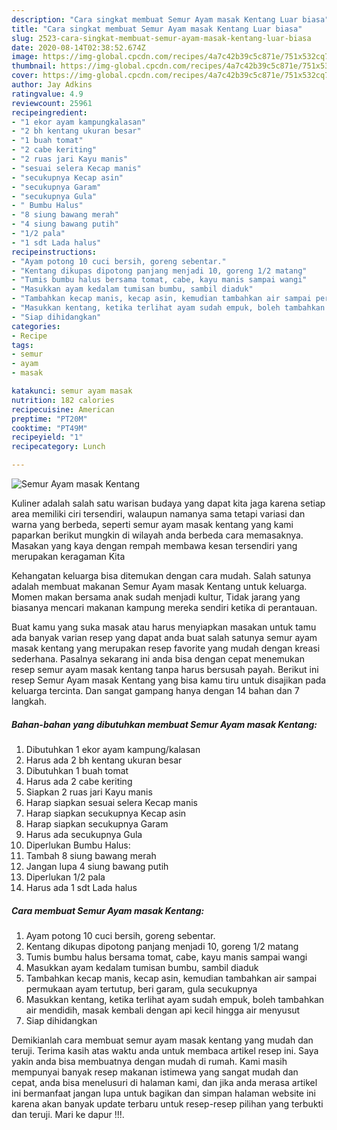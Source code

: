 ```yaml
---
description: "Cara singkat membuat Semur Ayam masak Kentang Luar biasa"
title: "Cara singkat membuat Semur Ayam masak Kentang Luar biasa"
slug: 2523-cara-singkat-membuat-semur-ayam-masak-kentang-luar-biasa
date: 2020-08-14T02:38:52.674Z
image: https://img-global.cpcdn.com/recipes/4a7c42b39c5c871e/751x532cq70/semur-ayam-masak-kentang-foto-resep-utama.jpg
thumbnail: https://img-global.cpcdn.com/recipes/4a7c42b39c5c871e/751x532cq70/semur-ayam-masak-kentang-foto-resep-utama.jpg
cover: https://img-global.cpcdn.com/recipes/4a7c42b39c5c871e/751x532cq70/semur-ayam-masak-kentang-foto-resep-utama.jpg
author: Jay Adkins
ratingvalue: 4.9
reviewcount: 25961
recipeingredient:
- "1 ekor ayam kampungkalasan"
- "2 bh kentang ukuran besar"
- "1 buah tomat"
- "2 cabe keriting"
- "2 ruas jari Kayu manis"
- "sesuai selera Kecap manis"
- "secukupnya Kecap asin"
- "secukupnya Garam"
- "secukupnya Gula"
- " Bumbu Halus"
- "8 siung bawang merah"
- "4 siung bawang putih"
- "1/2 pala"
- "1 sdt Lada halus"
recipeinstructions:
- "Ayam potong 10 cuci bersih, goreng sebentar."
- "Kentang dikupas dipotong panjang menjadi 10, goreng 1/2 matang"
- "Tumis bumbu halus bersama tomat, cabe, kayu manis sampai wangi"
- "Masukkan ayam kedalam tumisan bumbu, sambil diaduk"
- "Tambahkan kecap manis, kecap asin, kemudian tambahkan air sampai permukaan ayam tertutup, beri garam, gula secukupnya"
- "Masukkan kentang, ketika terlihat ayam sudah empuk, boleh tambahkan air mendidih, masak kembali dengan api kecil hingga air menyusut"
- "Siap dihidangkan"
categories:
- Recipe
tags:
- semur
- ayam
- masak

katakunci: semur ayam masak 
nutrition: 182 calories
recipecuisine: American
preptime: "PT20M"
cooktime: "PT49M"
recipeyield: "1"
recipecategory: Lunch

---
```



![Semur Ayam masak Kentang](https://img-global.cpcdn.com/recipes/4a7c42b39c5c871e/751x532cq70/semur-ayam-masak-kentang-foto-resep-utama.jpg)

Kuliner adalah salah satu warisan budaya yang dapat kita jaga karena setiap area memiliki ciri tersendiri, walaupun namanya sama tetapi variasi dan warna yang berbeda, seperti semur ayam masak kentang yang kami paparkan berikut mungkin di wilayah anda berbeda cara memasaknya. Masakan yang kaya dengan rempah membawa kesan tersendiri yang merupakan keragaman Kita



Kehangatan keluarga bisa ditemukan dengan cara mudah. Salah satunya adalah membuat makanan Semur Ayam masak Kentang untuk keluarga. Momen makan bersama anak sudah menjadi kultur, Tidak jarang yang biasanya mencari makanan kampung mereka sendiri ketika di perantauan.

Buat kamu yang suka masak atau harus menyiapkan masakan untuk tamu ada banyak varian resep yang dapat anda buat salah satunya semur ayam masak kentang yang merupakan resep favorite yang mudah dengan kreasi sederhana. Pasalnya sekarang ini anda bisa dengan cepat menemukan resep semur ayam masak kentang tanpa harus bersusah payah.
Berikut ini resep Semur Ayam masak Kentang yang bisa kamu tiru untuk disajikan pada keluarga tercinta. Dan sangat gampang hanya dengan 14 bahan dan 7 langkah.


<!--inarticleads1-->

##### Bahan-bahan yang dibutuhkan membuat Semur Ayam masak Kentang:

1. Dibutuhkan 1 ekor ayam kampung/kalasan
1. Harus ada 2 bh kentang ukuran besar
1. Dibutuhkan 1 buah tomat
1. Harus ada 2 cabe keriting
1. Siapkan 2 ruas jari Kayu manis
1. Harap siapkan sesuai selera Kecap manis
1. Harap siapkan secukupnya Kecap asin
1. Harap siapkan secukupnya Garam
1. Harus ada secukupnya Gula
1. Diperlukan  Bumbu Halus:
1. Tambah 8 siung bawang merah
1. Jangan lupa 4 siung bawang putih
1. Diperlukan 1/2 pala
1. Harus ada 1 sdt Lada halus




<!--inarticleads2-->

##### Cara membuat  Semur Ayam masak Kentang:

1. Ayam potong 10 cuci bersih, goreng sebentar.
1. Kentang dikupas dipotong panjang menjadi 10, goreng 1/2 matang
1. Tumis bumbu halus bersama tomat, cabe, kayu manis sampai wangi
1. Masukkan ayam kedalam tumisan bumbu, sambil diaduk
1. Tambahkan kecap manis, kecap asin, kemudian tambahkan air sampai permukaan ayam tertutup, beri garam, gula secukupnya
1. Masukkan kentang, ketika terlihat ayam sudah empuk, boleh tambahkan air mendidih, masak kembali dengan api kecil hingga air menyusut
1. Siap dihidangkan




Demikianlah cara membuat semur ayam masak kentang yang mudah dan teruji. Terima kasih atas waktu anda untuk membaca artikel resep ini. Saya yakin anda bisa membuatnya dengan mudah di rumah. Kami masih mempunyai banyak resep makanan istimewa yang sangat mudah dan cepat, anda bisa menelusuri di halaman kami, dan jika anda merasa artikel ini bermanfaat jangan lupa untuk bagikan dan simpan halaman website ini karena akan banyak update terbaru untuk resep-resep pilihan yang terbukti dan teruji. Mari ke dapur !!!. 
